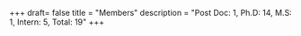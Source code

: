 +++
draft= false
title = "Members"
description = "Post Doc: 1,  Ph.D: 14,  M.S: 1,  Intern: 5,  Total: 19"
+++

